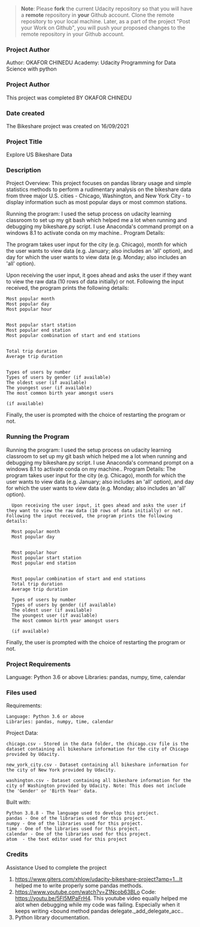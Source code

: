 >**Note**: Please **fork** the current Udacity repository so that you will have a **remote** repository in **your** Github account. Clone the remote repository to your local machine. Later, as a part of the project "Post your Work on Github", you will push your proposed changes to the remote repository in your Github account.
### Project Author
Author: OKAFOR CHINEDU
Academy: Udacity Programming for Data Science with python



### Project Author
This project was completed BY OKAFOR CHINEDU


### Date created
The Bikeshare project was created on 16/09/2021

### Project Title
Explore US Bikeshare Data

### Description
Project Overview:
This project focuses on pandas library usage and simple statistics methods to perform a rudimentary analysis on the bikeshare data from three major U.S. cities - Chicago, Washington, and New York City - to display information such as most popular days or most common stations.

Running the program:
I used the setup process on udacity learning classroom to set up my git bash which helped me a lot when running and debugging my bikeshare.py script.  I use Anaconda's command prompt on a windows 8.1 to activate conda on my machine..
Program Details:

The program takes user input for the city (e.g. Chicago), month for which the user wants to view data (e.g. January; also includes an 'all' option), and day for which the user wants to view data (e.g. Monday; also includes an 'all' option).

Upon receiving the user input, it goes ahead and asks the user if they want to view the raw data (10 rows of data initially) or not. Following the input received, the program prints the following details:

    Most popular month
    Most popular day
    Most popular hour


    Most popular start station
    Most popular end station
    Most popular combination of start and end stations


    Total trip duration
    Average trip duration


    Types of users by number
    Types of users by gender (if available)
    The oldest user (if available)
    The youngest user (if available)
    The most common birth year amongst users

    (if available)

Finally, the user is prompted with the choice of restarting the program or not.


### Running the Program
Running the program:
      I used the setup process on udacity learning classroom to set up my git bash which helped me a lot when running and debugging my bikeshare.py script.  I use Anaconda's command prompt on a windows 8.1 to activate conda on my machine..
Program Details:
      The program takes user input for the city (e.g. Chicago), month for which the user wants to view data (e.g. January; also includes an 'all' option), and day for which the user wants to view data (e.g. Monday; also includes an 'all' option).

      Upon receiving the user input, it goes ahead and asks the user if they want to view the raw data (10 rows of data initially) or not. Following the input received, the program prints the following details:

      Most popular month
      Most popular day


      Most popular hour
      Most popular start station
      Most popular end station


      Most popular combination of start and end stations
      Total trip duration
      Average trip duration

      Types of users by number
      Types of users by gender (if available)
      The oldest user (if available)
      The youngest user (if available)
      The most common birth year amongst users

      (if available)

Finally, the user is prompted with the choice of restarting the program or not.

### Project Requirements
Language: Python 3.6 or above
Libraries: pandas, numpy, time, calendar
### Files used
Requirements:

    Language: Python 3.6 or above
    Libraries: pandas, numpy, time, calendar

Project Data:

    chicago.csv - Stored in the data folder, the chicago.csv file is the dataset containing all bikeshare information for the city of Chicago provided by Udacity.

    new_york_city.csv - Dataset containing all bikeshare information for the city of New York provided by Udacity.

    washington.csv - Dataset containing all bikeshare information for the city of Washington provided by Udacity. Note: This does not include the 'Gender' or 'Birth Year' data.

Built with:

    Python 3.8.8 - The language used to develop this project.
    pandas - One of the libraries used for this project.
    numpy - One of the libraries used for this project.
    time - One of the libraries used for this project.
    calendar - One of the libraries used for this project.
    atom  - the text editor used for this project


### Credits
Assistance Used to complete the project

1. https://www.giters.com/xhlow/udacity-bikeshare-project?amp=1...It helped me to write properly some pandas methods.
2.  https://www.youtube.com/watch?v=Z1Ncob63BLo Code: https://youtu.be/5Fl5MPaFrH4. This youtube video equally helped me alot when debugging while my code was failing. Especially when it keeps writing <bound method pandas delegate._add_delegate_acc..
3. Python library documentation.
